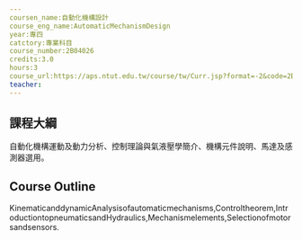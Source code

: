 ```yaml
---
coursen_name:自動化機構設計
course_eng_name:AutomaticMechanismDesign
year:專四
catctory:專業科目
course_number:2B04026
credits:3.0
hours:3
course_url:https://aps.ntut.edu.tw/course/tw/Curr.jsp?format=-2&code=2B04026
teacher:
---
```


## 課程大綱

自動化機構運動及動力分析、控制理論與氣液壓學簡介、機構元件說明、馬達及感測器選用。


## Course Outline

KinematicanddynamicAnalysisofautomaticmechanisms,Controltheorem,IntroductiontopneumaticsandHydraulics,Mechanismelements,Selectionofmotorsandsensors.

